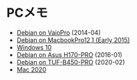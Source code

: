 
# PCメモ

- [Debian on VaioPro](vaiopro) (2014-04)
- [Debian on MacbookPro12,1 (Early 2015)](macbookpro12,1)
- [Windows 10](win10)
- [Debian on Asus H170-PRO](H170-PRO) (2016-01)
- [Debian on TUF-B450-PRO](TUF-B450-PRO) (2020-02)
- [Mac 2020](mac2020.md)
